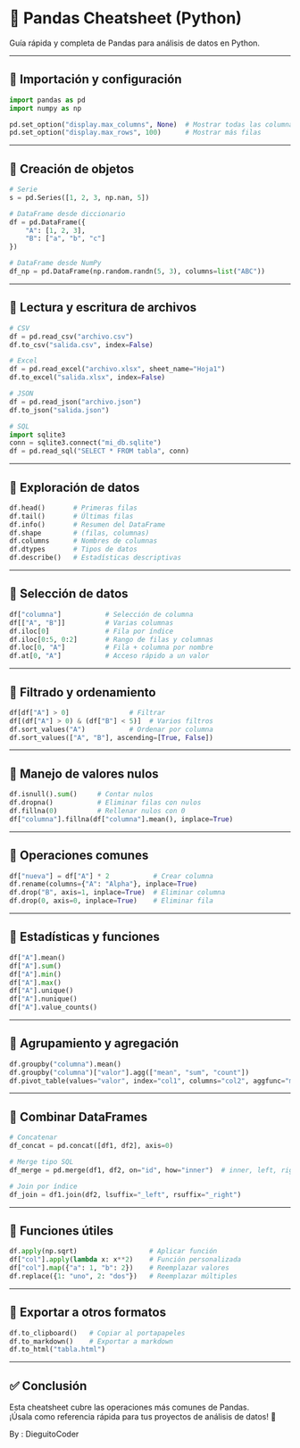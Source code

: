 
# 🐼 Pandas Cheatsheet (Python)
Guía rápida y completa de Pandas para análisis de datos en Python.

---

## 📌 Importación y configuración
```python
import pandas as pd
import numpy as np

pd.set_option("display.max_columns", None)  # Mostrar todas las columnas
pd.set_option("display.max_rows", 100)      # Mostrar más filas
```

---

## 📌 Creación de objetos
```python
# Serie
s = pd.Series([1, 2, 3, np.nan, 5])

# DataFrame desde diccionario
df = pd.DataFrame({
    "A": [1, 2, 3],
    "B": ["a", "b", "c"]
})

# DataFrame desde NumPy
df_np = pd.DataFrame(np.random.randn(5, 3), columns=list("ABC"))
```

---

## 📌 Lectura y escritura de archivos
```python
# CSV
df = pd.read_csv("archivo.csv")
df.to_csv("salida.csv", index=False)

# Excel
df = pd.read_excel("archivo.xlsx", sheet_name="Hoja1")
df.to_excel("salida.xlsx", index=False)

# JSON
df = pd.read_json("archivo.json")
df.to_json("salida.json")

# SQL
import sqlite3
conn = sqlite3.connect("mi_db.sqlite")
df = pd.read_sql("SELECT * FROM tabla", conn)
```

---

## 📌 Exploración de datos
```python
df.head()       # Primeras filas
df.tail()       # Últimas filas
df.info()       # Resumen del DataFrame
df.shape        # (filas, columnas)
df.columns      # Nombres de columnas
df.dtypes       # Tipos de datos
df.describe()   # Estadísticas descriptivas
```

---

## 📌 Selección de datos
```python
df["columna"]           # Selección de columna
df[["A", "B"]]          # Varias columnas
df.iloc[0]              # Fila por índice
df.iloc[0:5, 0:2]       # Rango de filas y columnas
df.loc[0, "A"]          # Fila + columna por nombre
df.at[0, "A"]           # Acceso rápido a un valor
```

---

## 📌 Filtrado y ordenamiento
```python
df[df["A"] > 0]               # Filtrar
df[(df["A"] > 0) & (df["B"] < 5)]  # Varios filtros
df.sort_values("A")           # Ordenar por columna
df.sort_values(["A", "B"], ascending=[True, False])
```

---

## 📌 Manejo de valores nulos
```python
df.isnull().sum()     # Contar nulos
df.dropna()           # Eliminar filas con nulos
df.fillna(0)          # Rellenar nulos con 0
df["columna"].fillna(df["columna"].mean(), inplace=True)
```

---

## 📌 Operaciones comunes
```python
df["nueva"] = df["A"] * 2           # Crear columna
df.rename(columns={"A": "Alpha"}, inplace=True)
df.drop("B", axis=1, inplace=True)  # Eliminar columna
df.drop(0, axis=0, inplace=True)    # Eliminar fila
```

---

## 📌 Estadísticas y funciones
```python
df["A"].mean()
df["A"].sum()
df["A"].min()
df["A"].max()
df["A"].unique()
df["A"].nunique()
df["A"].value_counts()
```

---

## 📌 Agrupamiento y agregación
```python
df.groupby("columna").mean()
df.groupby("columna")["valor"].agg(["mean", "sum", "count"])
df.pivot_table(values="valor", index="col1", columns="col2", aggfunc="mean")
```

---

## 📌 Combinar DataFrames
```python
# Concatenar
df_concat = pd.concat([df1, df2], axis=0)

# Merge tipo SQL
df_merge = pd.merge(df1, df2, on="id", how="inner")  # inner, left, right, outer

# Join por índice
df_join = df1.join(df2, lsuffix="_left", rsuffix="_right")
```

---

## 📌 Funciones útiles
```python
df.apply(np.sqrt)                  # Aplicar función
df["col"].apply(lambda x: x**2)    # Función personalizada
df["col"].map({"a": 1, "b": 2})    # Reemplazar valores
df.replace({1: "uno", 2: "dos"})   # Reemplazar múltiples
```

---

## 📌 Exportar a otros formatos
```python
df.to_clipboard()   # Copiar al portapapeles
df.to_markdown()    # Exportar a markdown
df.to_html("tabla.html")
```

---

## ✅ Conclusión
Esta cheatsheet cubre las operaciones más comunes de Pandas.  
¡Úsala como referencia rápida para tus proyectos de análisis de datos! 🚀

By : DieguitoCoder
